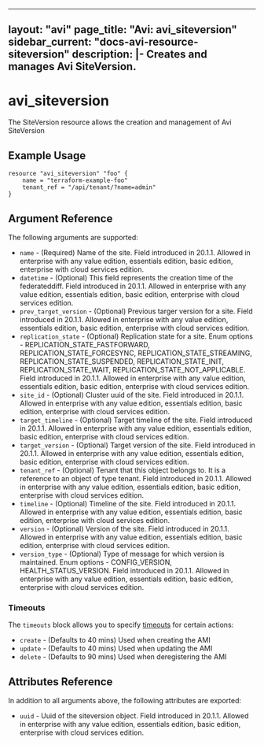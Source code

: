 <!--
    Copyright 2021 VMware, Inc.
    SPDX-License-Identifier: Mozilla Public License 2.0
-->
---
layout: "avi"
page_title: "Avi: avi_siteversion"
sidebar_current: "docs-avi-resource-siteversion"
description: |-
  Creates and manages Avi SiteVersion.
---

# avi_siteversion

The SiteVersion resource allows the creation and management of Avi SiteVersion

## Example Usage

```hcl
resource "avi_siteversion" "foo" {
    name = "terraform-example-foo"
    tenant_ref = "/api/tenant/?name=admin"
}
```

## Argument Reference

The following arguments are supported:

* `name` - (Required) Name of the site. Field introduced in 20.1.1. Allowed in enterprise with any value edition, essentials edition, basic edition, enterprise with cloud services edition.
* `datetime` - (Optional) This field represents the creation time of the federateddiff. Field introduced in 20.1.1. Allowed in enterprise with any value edition, essentials edition, basic edition, enterprise with cloud services edition.
* `prev_target_version` - (Optional) Previous targer version for a site. Field introduced in 20.1.1. Allowed in enterprise with any value edition, essentials edition, basic edition, enterprise with cloud services edition.
* `replication_state` - (Optional) Replication state for a site. Enum options - REPLICATION_STATE_FASTFORWARD, REPLICATION_STATE_FORCESYNC, REPLICATION_STATE_STREAMING, REPLICATION_STATE_SUSPENDED, REPLICATION_STATE_INIT, REPLICATION_STATE_WAIT, REPLICATION_STATE_NOT_APPLICABLE. Field introduced in 20.1.1. Allowed in enterprise with any value edition, essentials edition, basic edition, enterprise with cloud services edition.
* `site_id` - (Optional) Cluster uuid of the site. Field introduced in 20.1.1. Allowed in enterprise with any value edition, essentials edition, basic edition, enterprise with cloud services edition.
* `target_timeline` - (Optional) Target timeline of the site. Field introduced in 20.1.1. Allowed in enterprise with any value edition, essentials edition, basic edition, enterprise with cloud services edition.
* `target_version` - (Optional) Target version of the site. Field introduced in 20.1.1. Allowed in enterprise with any value edition, essentials edition, basic edition, enterprise with cloud services edition.
* `tenant_ref` - (Optional) Tenant that this object belongs to. It is a reference to an object of type tenant. Field introduced in 20.1.1. Allowed in enterprise with any value edition, essentials edition, basic edition, enterprise with cloud services edition.
* `timeline` - (Optional) Timeline of the site. Field introduced in 20.1.1. Allowed in enterprise with any value edition, essentials edition, basic edition, enterprise with cloud services edition.
* `version` - (Optional) Version of the site. Field introduced in 20.1.1. Allowed in enterprise with any value edition, essentials edition, basic edition, enterprise with cloud services edition.
* `version_type` - (Optional) Type of message for which version is maintained. Enum options - CONFIG_VERSION, HEALTH_STATUS_VERSION. Field introduced in 20.1.1. Allowed in enterprise with any value edition, essentials edition, basic edition, enterprise with cloud services edition.


### Timeouts

The `timeouts` block allows you to specify [timeouts](https://www.terraform.io/docs/configuration/resources.html#timeouts) for certain actions:

* `create` - (Defaults to 40 mins) Used when creating the AMI
* `update` - (Defaults to 40 mins) Used when updating the AMI
* `delete` - (Defaults to 90 mins) Used when deregistering the AMI

## Attributes Reference

In addition to all arguments above, the following attributes are exported:

* `uuid` -  Uuid of the siteversion object. Field introduced in 20.1.1. Allowed in enterprise with any value edition, essentials edition, basic edition, enterprise with cloud services edition.

